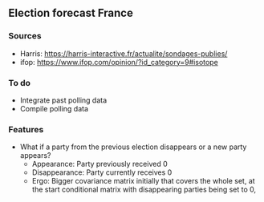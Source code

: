 ## Election forecast France

### Sources

* Harris: https://harris-interactive.fr/actualite/sondages-publies/
* ifop: https://www.ifop.com/opinion/?id_category=9#isotope


### To do

* Integrate past polling data
* Compile polling data

### Features

* What if a party from the previous election disappears or a new party appears?
    * Appearance: Party previously received 0
    * Disappearance: Party currently receives 0
    * Ergo: Bigger covariance matrix initially that covers the whole set, at the
    start conditional matrix with disappearing parties being set to 0, 